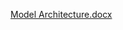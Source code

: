 [Model Architecture.docx](https://github.com/user-attachments/files/18268656/Model.Architecture.docx)
